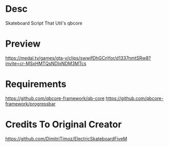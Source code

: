 # Desc
Skateboard Script That Util's qbcore

# Preview
https://medal.tv/games/gta-v/clips/swwifDhGCnYor/d1337nmtSRw8?invite=cr-MSxHMTQsNDIxNDM3MTcs

# Requirements

https://github.com/qbcore-framework/qb-core
https://github.com/qbcore-framework/progressbar

# Credits To Original Creator

https://github.com/DimitriTimoz/ElectricSkateboardFiveM
